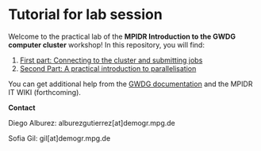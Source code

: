 Tutorial for lab session
================


Welcome to the practical lab of the **MPIDR Introduction to the GWDG computer cluster** workshop! In this repository, you will find:

1.  [First part: Connecting to the cluster and submitting jobs](part1.md)
2.  [Second Part: A practical introduction to parallelisation](part2.md)

You can get additional help from the [GWDG documentation](https://info.gwdg.de/dokuwiki/doku.php?id=en:services:application_services:high_performance_computing:start) and the MPIDR IT WIKI (forthcoming).

**Contact**

Diego Alburez: alburezgutierrez\[at\]demogr.mpg.de

Sofia Gil: gil\[at\]demogr.mpg.de
